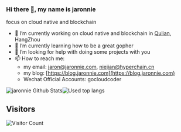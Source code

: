 ### Hi there 👋, my name is jaronnie

focus on cloud native and blockchain

- 🔭 I’m currently working on cloud native and blockchain in [Qulian](https://www.hyperchain.cn/), HangZhou
- 🌱 I’m currently learning how to be a great gopher 
- 🤔 I’m looking for help with doing some projects with you 
- 📫 How to reach me:
  - my email: jaron@jaronnie.com, niejian@hyperchain.cn
  - my blog: [https://blog.jaronnie.com](https://blog.jaronnie.com)
  - Wechat Official Accounts: gocloudcoder

![jaronnie Github Stats](https://github-readme-stats.vercel.app/api?username=jaronnie&include_all_commits=true&show_icons=true&title_color=fff&icon_color=79ff97&text_color=9f9f9f&bg_color=151515&hide=["contribs"]&line_height=40&count_private=true)![Used top langs](https://github-readme-stats.vercel.app/api/top-langs/?username=jaronnie&theme=dracula&hide=javascript,typescript,html,scss,css)



## Visitors

![Visitor Count](https://profile-counter.glitch.me/jaronnie/count.svg)

